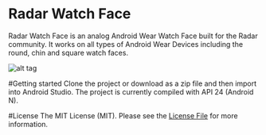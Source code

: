 # Radar Watch Face
Radar Watch Face is an analog Android Wear Watch Face built for the Radar community. It works on all types of Android Wear Devices including the round, chin and square watch faces.

![alt tag](https://scontent-cdg2-1.xx.fbcdn.net/v/t1.0-9/13435331_1297533610274132_841891074402051751_n.jpg?oh=d138375bd16839ea5736e27450c76419&oe=57DF3359)

#Getting started
Clone the project or download as a zip file and then import into Android Studio. The project is currently compiled with API 24 (Android N).

#License
The MIT License (MIT). Please see the [License File](https://github.com/moyheen/radar-watch-face/blob/master/LICENSE) for more information.
